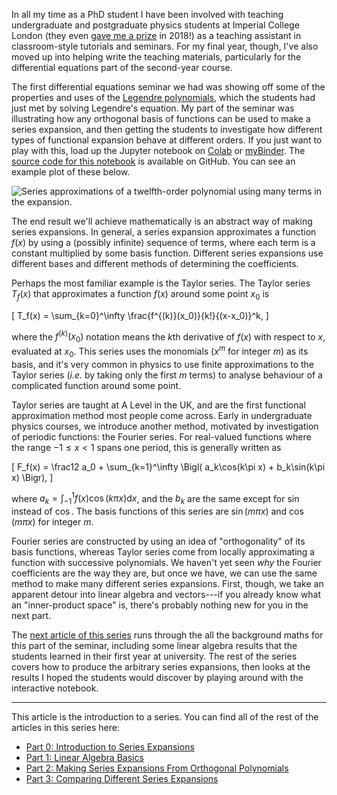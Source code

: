 In all my time as a PhD student I have been involved with teaching undergraduate
and postgraduate physics students at Imperial College London (they even [gave me
a prize][fons-prize] in 2018!) as a teaching assistant in classroom-style
tutorials and seminars.  For my final year, though, I've also moved up into
helping write the teaching materials, particularly for the differential
equations part of the second-year course.

The first differential equations seminar we had was showing off some of the
properties and uses of the [Legendre polynomials][legendre], which the students
had just met by solving Legendre's equation.  My part of the seminar was
illustrating how any orthogonal basis of functions can be used to make a series
expansion, and then getting the students to investigate how different types of
functional expansion behave at different orders.  If you just want to play with
this, load up the Jupyter notebook on [Colab][colab] or [myBinder][mybinder].
The [source code for this notebook][source] is available on GitHub.  You can see
an example plot of these below.

<img src="${article_a02a84}polynomial-high.svg" alt="Series approximations of a
twelfth-order polynomial using many terms in the expansion.">

The end result we'll achieve mathematically is an abstract way of making series
expansions.  In general, a series expansion approximates a function $`f(x)`$
by using a (possibly infinite) sequence of terms, where each term is a constant
multiplied by some basis function.  Different series expansions use different
bases and different methods of determining the coefficients.

Perhaps the most familiar example is the Taylor series.  The Taylor series
$`T_f(x)`$ that approximates a function $`f(x)`$ around some point $`x_0`$ is

\[
    T_f(x) = \sum_{k=0}^\infty \frac{f^{(k)}(x_0)}{k!}{(x-x_0)}^k,
\]

where the $`f^{(k)}(x_0)`$ notation means the $`k`$th derivative of $`f(x)`$
with respect to $`x`$, evaluated at $`x_0`$.  This series uses the monomials
($`x^m`$ for integer $`m`$) as its basis, and it's very common in physics to use
finite approximations to the Taylor series (_i.e._ by taking only the first
$`m`$ terms) to analyse behaviour of a complicated function around some point.

Taylor series are taught at A Level in the UK, and are the first functional
approximation method most people come across.  Early in undergraduate physics
courses, we introduce another method, motivated by investigation of periodic
functions: the Fourier series.  For real-valued functions where the range
$`-1 \le x < 1`$ spans one period, this is generally written as

\[
    F_f(x) = \frac12 a_0 + \sum_{k=1}^\infty \Bigl( a_k\cos(k\pi x) + b_k\sin(k\pi x) \Bigr),
\]

where $`a_k = \int_{-1}^1 f(x)\cos(k\pi x)\mathrm{d}x`$, and the $`b_k`$ are the
same except for $`\sin`$ instead of $`\cos`$.  The basis functions of this
series are $`\sin(m\pi x)`$ and $`\cos(m\pi x)`$ for integer $`m`$.

Fourier series are constructed by using an idea of "orthogonality" of its basis
functions, whereas Taylor series come from locally approximating a function with
successive polynomials.  We haven't yet seen _why_ the Fourier coefficients are
the way they are, but once we have, we can use the same method to make many
different series expansions.  First, though, we take an apparent detour into
linear algebra and vectors---if you already know what an "inner-product space"
is, there's probably nothing new for you in the next part.

The [next article of this series][part1] runs through the all the background
maths for this part of the seminar, including some linear algebra results that
the students learned in their first year at university.  The rest of the series
covers how to produce the arbitrary series expansions, then looks at the
results I hoped the students would discover by playing around with the
interactive notebook.

[fons-prize]: https://www.imperial.ac.uk/natural-sciences/education-and-teaching/fons-annual-prizes-for-excellence/
[legendre]: https://en.wikipedia.org/wiki/Legendre_polynomials
[colab]: https://colab.research.google.com/github/jakelishman/2020-imperial-yr2-differential-equations/blob/main/Series_Expansion_Approximations.ipynb
[mybinder]: https://mybinder.org/v2/gh/jakelishman/2020-imperial-yr2-differential-equations/main?filepath=Series_Expansion_Approximations.ipynb
[source]: https://github.com/jakelishman/2020-imperial-yr2-differential-equations/

---

This article is the introduction to a series.  You can find all of the rest of
the articles in this series here:

- [Part 0: Introduction to Series Expansions][part0]
- [Part 1: Linear Algebra Basics][part1]
- [Part 2: Making Series Expansions From Orthogonal Polynomials][part2]
- [Part 3: Comparing Different Series Expansions][part3]

[part0]: ${article_404ffd}
[part1]: ${article_080743}
[part2]: ${article_ce0047}
[part3]: ${article_a02a84}
